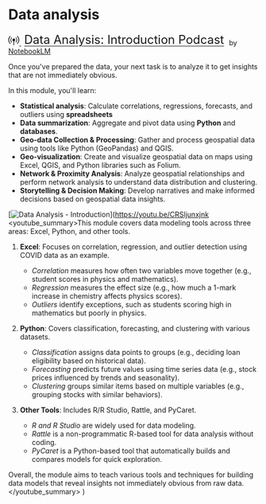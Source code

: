# Data analysis

[<svg xmlns="http://www.w3.org/2000/svg" width="22" height="22" fill="currentColor" class="bi bi-broadcast-pin" viewBox="0 0 16 16">
<path d="M3.05 3.05a7 7 0 0 0 0 9.9.5.5 0 0 1-.707.707 8 8 0 0 1 0-11.314.5.5 0 0 1 .707.707m2.122 2.122a4 4 0 0 0 0 5.656.5.5 0 1 1-.708.708 5 5 0 0 1 0-7.072.5.5 0 0 1 .708.708m5.656-.708a.5.5 0 0 1 .708 0 5 5 0 0 1 0 7.072.5.5 0 1 1-.708-.708 4 4 0 0 0 0-5.656.5.5 0 0 1 0-.708m2.122-2.12a.5.5 0 0 1 .707 0 8 8 0 0 1 0 11.313.5.5 0 0 1-.707-.707 7 7 0 0 0 0-9.9.5.5 0 0 1 0-.707zM6 8a2 2 0 1 1 2.5 1.937V15.5a.5.5 0 0 1-1 0V9.937A2 2 0 0 1 6 8"/>
</svg> <span style="font-size: 24px; margin: 0 6px; vertical-align: bottom">Data Analysis: Introduction Podcast</span>](https://drive.google.com/file/d/1isjtxFa43CLIFlLpo8mwwQfBog9VlXYl/view) by [NotebookLM](https://notebooklm.google.com/)

Once you've prepared the data, your next task is to analyze it to get insights that are not immediately obvious.

In this module, you'll learn:

- **Statistical analysis**: Calculate correlations, regressions, forecasts, and outliers using **spreadsheets**
- **Data summarization**: Aggregate and pivot data using **Python** and **databases**.
- **Geo-data Collection & Processing**: Gather and process geospatial data using tools like Python (GeoPandas) and QGIS.
- **Geo-visualization**: Create and visualize geospatial data on maps using Excel, QGIS, and Python libraries such as Folium.
- **Network & Proximity Analysis**: Analyze geospatial relationships and perform network analysis to understand data distribution and clustering.
- **Storytelling & Decision Making**: Develop narratives and make informed decisions based on geospatial data insights.

[![Data Analysis - Introduction](https://i.ytimg.com/vi_webp/CRSljunxjnk/sddefault.webp)](https://youtu.be/CRSljunxjnk
<youtube_summary>This module covers data modeling tools across three areas: Excel, Python, and other tools.

1. **Excel**: Focuses on correlation, regression, and outlier detection using COVID data as an example.
   - *Correlation* measures how often two variables move together (e.g., student scores in physics and mathematics).
   - *Regression* measures the effect size (e.g., how much a 1-mark increase in chemistry affects physics scores).
   - *Outliers* identify exceptions, such as students scoring high in mathematics but poorly in physics.

2. **Python**: Covers classification, forecasting, and clustering with various datasets.
   - *Classification* assigns data points to groups (e.g., deciding loan eligibility based on historical data).
   - *Forecasting* predicts future values using time series data (e.g., stock prices influenced by trends and seasonality).
   - *Clustering* groups similar items based on multiple variables (e.g., grouping stocks with similar behaviors).

3. **Other Tools**: Includes R/R Studio, Rattle, and PyCaret.
   - *R and R Studio* are widely used for data modeling.
   - *Rattle* is a non-programmatic R-based tool for data analysis without coding.
   - *PyCaret* is a Python-based tool that automatically builds and compares models for quick exploration.

Overall, the module aims to teach various tools and techniques for building data models that reveal insights not immediately obvious from raw data.</youtube_summary>
)
